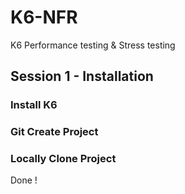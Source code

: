 # K6-NFR

K6 Performance testing & Stress testing

## Session 1 - Installation
### Install K6
### Git Create Project
### Locally Clone Project

Done !
